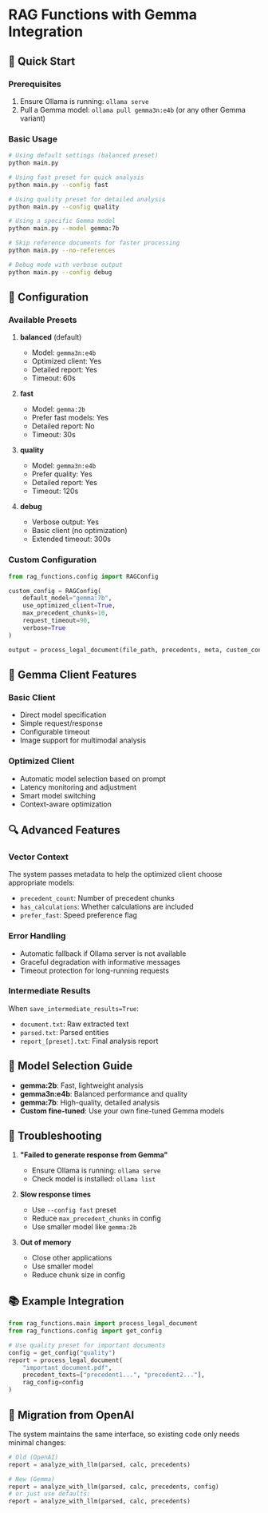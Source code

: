 # RAG Functions with Gemma Integration

## 🚀 Quick Start

### Prerequisites
1. Ensure Ollama is running: `ollama serve`
2. Pull a Gemma model: `ollama pull gemma3n:e4b` (or any other Gemma variant)

### Basic Usage
```bash
# Using default settings (balanced preset)
python main.py

# Using fast preset for quick analysis
python main.py --config fast

# Using quality preset for detailed analysis
python main.py --config quality

# Using a specific Gemma model
python main.py --model gemma:7b

# Skip reference documents for faster processing
python main.py --no-references

# Debug mode with verbose output
python main.py --config debug
```

## 🔧 Configuration

### Available Presets

1. **balanced** (default)
   - Model: `gemma3n:e4b`
   - Optimized client: Yes
   - Detailed report: Yes
   - Timeout: 60s

2. **fast**
   - Model: `gemma:2b`
   - Prefer fast models: Yes
   - Detailed report: No
   - Timeout: 30s

3. **quality**
   - Model: `gemma3n:e4b`
   - Prefer quality: Yes
   - Detailed report: Yes
   - Timeout: 120s

4. **debug**
   - Verbose output: Yes
   - Basic client (no optimization)
   - Extended timeout: 300s

### Custom Configuration

```python
from rag_functions.config import RAGConfig

custom_config = RAGConfig(
    default_model="gemma:7b",
    use_optimized_client=True,
    max_precedent_chunks=10,
    request_timeout=90,
    verbose=True
)

output = process_legal_document(file_path, precedents, meta, custom_config)
```

## 🤖 Gemma Client Features

### Basic Client
- Direct model specification
- Simple request/response
- Configurable timeout
- Image support for multimodal analysis

### Optimized Client
- Automatic model selection based on prompt
- Latency monitoring and adjustment
- Smart model switching
- Context-aware optimization

## 🔍 Advanced Features

### Vector Context
The system passes metadata to help the optimized client choose appropriate models:
- `precedent_count`: Number of precedent chunks
- `has_calculations`: Whether calculations are included
- `prefer_fast`: Speed preference flag

### Error Handling
- Automatic fallback if Ollama server is not available
- Graceful degradation with informative messages
- Timeout protection for long-running requests

### Intermediate Results
When `save_intermediate_results=True`:
- `document.txt`: Raw extracted text
- `parsed.txt`: Parsed entities
- `report_[preset].txt`: Final analysis report

## 🎯 Model Selection Guide

- **gemma:2b**: Fast, lightweight analysis
- **gemma3n:e4b**: Balanced performance and quality
- **gemma:7b**: High-quality, detailed analysis
- **Custom fine-tuned**: Use your own fine-tuned Gemma models

## 🐛 Troubleshooting

1. **"Failed to generate response from Gemma"**
   - Ensure Ollama is running: `ollama serve`
   - Check model is installed: `ollama list`

2. **Slow response times**
   - Use `--config fast` preset
   - Reduce `max_precedent_chunks` in config
   - Use smaller model like `gemma:2b`

3. **Out of memory**
   - Close other applications
   - Use smaller model
   - Reduce chunk size in config

## 📚 Example Integration

```python
from rag_functions.main import process_legal_document
from rag_functions.config import get_config

# Use quality preset for important documents
config = get_config("quality")
report = process_legal_document(
    "important_document.pdf",
    precedent_texts=["precedent1...", "precedent2..."],
    rag_config=config
)
```

## 🔄 Migration from OpenAI

The system maintains the same interface, so existing code only needs minimal changes:

```python
# Old (OpenAI)
report = analyze_with_llm(parsed, calc, precedents)

# New (Gemma)
report = analyze_with_llm(parsed, calc, precedents, config)
# or just use defaults:
report = analyze_with_llm(parsed, calc, precedents)
```